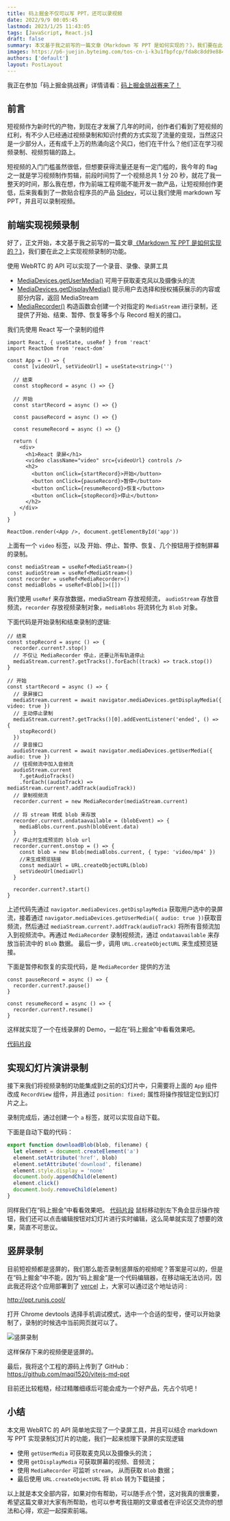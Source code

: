 ```yaml
---
title: 码上掘金不仅可以写 PPT，还可以录视频
date: 2022/9/9 00:05:45
lastmod: 2023/1/25 11:43:05
tags: [JavaScript, React.js]
draft: false
summary: 本文基于我之前写的一篇文章《Markdown 写 PPT 是如何实现的？》，我们要在此之上实现视频录制的功能。
images: https://p6-juejin.byteimg.com/tos-cn-i-k3u1fbpfcp/fda8c8dd9e8844ce956bb6838aa2e2a1~tplv-k3u1fbpfcp-watermark.image?
authors: ['default']
layout: PostLayout
---
```


我正在参加「码上掘金挑战赛」详情请看：[码上掘金挑战赛来了！](https://juejin.cn/post/7139728821862793223 'https://juejin.cn/post/7139728821862793223')

## 前言

短视频作为新时代的产物，到现在才发展了几年的时间，创作者们看到了短视频的红利，有不少人已经通过视频录制和知识付费的方式实现了流量的变现，当然这只是一少部分人，还有成千上万的热涌向这个风口，他们在干什么？他们正在学习视频录制、视频剪辑的路上。

短视频的入门门槛虽然很低，但想要获得流量还是有一定门槛的，我今年的 flag 之一就是学习视频制作剪辑，前段时间剪了一个视频总共 1 分 20 秒，就花了我一整天的时间，那么我在想，作为前端工程师能不能开发一款产品，让短视频创作更低，后来我看到了一款贴合程序员的产品 [Slidev](https://cn.sli.dev/)，可以让我们使用 markdown 写 PPT，并且可以录制视频。

## 前端实现视频录制

好了，正文开始，本文基于我之前写的一篇文章[《Markdown 写 PPT 是如何实现的？》](https://juejin.cn/post/7129385772561465358)，我们要在此之上实现视频录制的功能。

使用 WebRTC 的 API 可以实现了一个录音、录像、录屏工具

- [MediaDevices.getUserMedia()](https://developer.mozilla.org/zh-CN/docs/Web/API/MediaDevices/getUserMedia 'getUserMedia') 可用于获取麦克风以及摄像头的流
- [MediaDevices.getDisplayMedia()](https://developer.mozilla.org/zh-CN/docs/Web/API/MediaDevices/getDisplayMedia 'getDisplayMedia') 提示用户去选择和授权捕获展示的内容或部分内容，返回 MediaStream
- [MediaRecorder()](https://developer.mozilla.org/zh-CN/docs/Web/API/MediaRecorder/MediaRecorder 'MediaRecorder') 构造函数会创建一个对指定的 `MediaStream` 进行录制，还提供了开始、结束、暂停、恢复等多个与 Record 相关的接口。

我们先使用 React 写一个录制的组件

```tsx
import React, { useState, useRef } from 'react'
import ReactDom from 'react-dom'

const App = () => {
  const [videoUrl, setVideoUrl] = useState<string>('')

  // 结束
  const stopRecord = async () => {}

  // 开始
  const startRecord = async () => {}

  const pauseRecord = async () => {}

  const resumeRecord = async () => {}

  return (
    <div>
      <h1>React 录屏</h1>
      <video className="video" src={videoUrl} controls />
      <h2>
        <button onClick={startRecord}>开始</button>
        <button onClick={pauseRecord}>暂停</button>
        <button onClick={resumeRecord}>恢复</button>
        <button onClick={stopRecord}>停止</button>
      </h2>
    </div>
  )
}

ReactDom.render(<App />, document.getElementById('app'))
```

上面有一个 `video` 标签，以及 开始、停止、暂停、恢复、几个按钮用于控制屏幕的录制。

```tsx
const mediaStream = useRef<MediaStream>()
const audioStream = useRef<MediaStream>()
const recorder = useRef<MediaRecorder>()
const mediaBlobs = useRef<Blob[]>([])
```

我们使用 `useRef` 来存放数据，mediaStream 存放视频流， `audioStream` 存放音频流，`recorder` 存放视频录制对象，`mediaBlobs` 将流转化为 `Blob` 对象。

下面代码是开始录制和结束录制的逻辑:

```tsx
// 结束
const stopRecord = async () => {
  recorder.current?.stop()
  // 不仅让 MediaRecorder 停止，还要让所有轨道停止
  mediaStream.current?.getTracks().forEach((track) => track.stop())
}

// 开始
const startRecord = async () => {
  // 录屏接口
  mediaStream.current = await navigator.mediaDevices.getDisplayMedia({ video: true })
  // 主动停止录制
  mediaStream.current?.getTracks()[0].addEventListener('ended', () => {
    stopRecord()
  })
  // 录音接口
  audioStream.current = await navigator.mediaDevices.getUserMedia({ audio: true })
  // 往视频流中加入音频流
  audioStream.current
    ?.getAudioTracks()
    .forEach((audioTrack) => mediaStream.current?.addTrack(audioTrack))
  // 录制视频流
  recorder.current = new MediaRecorder(mediaStream.current)

  // 将 stream 转成 blob 来存放
  recorder.current.ondataavailable = (blobEvent) => {
    mediaBlobs.current.push(blobEvent.data)
  }
  // 停止时生成预览的 blob url
  recorder.current.onstop = () => {
    const blob = new Blob(mediaBlobs.current, { type: 'video/mp4' })
    //来生成预览链接
    const mediaUrl = URL.createObjectURL(blob)
    setVideoUrl(mediaUrl)
  }

  recorder.current?.start()
}
```

上述代码先通过 `navigator.mediaDevices.getDisplayMedia` 获取用户选中的录屏流，接着通过 `navigator.mediaDevices.getUserMedia({ audio: true })`获取音频流，然后通过 `mediaStream.current?.addTrack(audioTrack)` 将所有音频流加入到视频流中。再通过 `MediaRecorder` 录制视频流，通过 `ondataavailable` 来存放当前流中的 `Blob` 数据。
最后一步，调用 `URL.createObjectURL` 来生成预览链接。

下面是暂停和恢复的实现代码，是 `MediaRecorder` 提供的方法

```tsx
const pauseRecord = async () => {
  recorder.current?.pause()
}

const resumeRecord = async () => {
  recorder.current?.resume()
}
```

这样就实现了一个在线录屏的 Demo，一起在“码上掘金”中看看效果吧。

[代码片段](https://code.juejin.cn/pen/7140845249294762017)

## 实现幻灯片演讲录制

接下来我们将视频录制的功能集成到之前的幻灯片中，只需要将上面的 `App` 组件改成 `RecordView` 组件，并且通过 `position: fixed;` 属性将操作按钮定位到幻灯片之上。

录制完成后，通过创建一个 `a` 标签，就可以实现自动下载。

下面是自动下载的代码：

```js
export function downloadBlob(blob, filename) {
  let element = document.createElement('a')
  element.setAttribute('href', blob)
  element.setAttribute('download', filename)
  element.style.display = 'none'
  document.body.appendChild(element)
  element.click()
  document.body.removeChild(element)
}
```

同样我们在“码上掘金”中看看效果吧。
[代码片段](https://code.juejin.cn/pen/7140939415622418468)
鼠标移动到左下角会显示操作按钮，我们还可以点击编辑按钮对幻灯片进行实时编辑，这么简单就实现了想要的效果，简直不可思议。

## 竖屏录制

目前短视频都是竖屏的，我们那么能否录制竖屏版的视频呢？答案是可以的，但是在“码上掘金”中不能，因为“码上掘金”是一个代码编辑器，在移动端无法访问，因此我还将这个应用部署到了 [vercel](https://vercel.com/ 'vercel') 上，大家可以通过这个地址访问 :

http://ppt.runjs.cool/

打开 Chrome devtools 选择手机调试模式，选中一个合适的型号，便可以开始录制了，录制的时候选中当前网页就可以了。

![竖屏录制](https://p6-juejin.byteimg.com/tos-cn-i-k3u1fbpfcp/87006ca991e0446db8f494e219f26f17~tplv-k3u1fbpfcp-watermark.image?)

这样保存下来的视频便是竖屏的。

最后，我将这个工程的源码上传到了 GitHub：https://github.com/maqi1520/vitejs-md-ppt

目前还比较粗糙，经过精雕细琢后可能会成为一个好产品，先占个坑吧！

## 小结

本文用 WebRTC 的 API 简单地实现了一个录屏工具，并且可以结合 markdown 写 PPT 实现录制幻灯片的功能，我们一起来梳理下录屏的实现逻辑

- 使用 `getUserMedia` 可获取麦克风以及摄像头的流；
- 使用 `getDisplayMedia` 可获取屏幕的视频、音频流；
- 使用 `MediaRecorder` 可监听 `stream`， 从而获取 `Blob` 数据；
- 最后使用 `URL.createObjectURL` 将 `Blob` 转为下载链接；

以上就是本文全部内容，如果对你有帮助，可以随手点个赞，这对我真的很重要，希望这篇文章对大家有所帮助，也可以参考我往期的文章或者在评论区交流你的想法和心得，欢迎一起探索前端。
